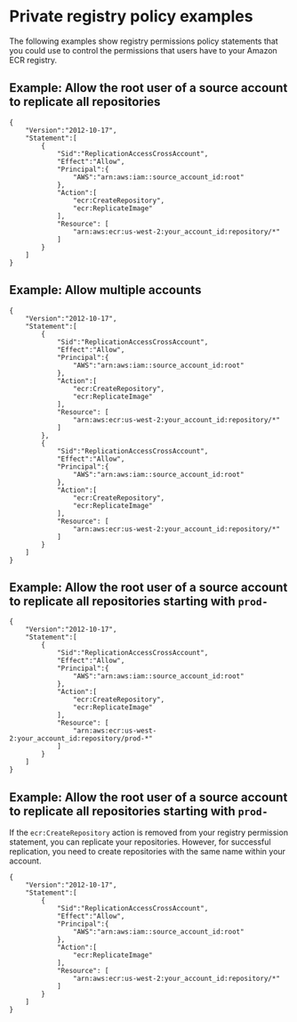 # Private registry policy examples<a name="registry-permissions-examples"></a>

The following examples show registry permissions policy statements that you could use to control the permissions that users have to your Amazon ECR registry\.

## Example: Allow the root user of a source account to replicate all repositories<a name="registry-permissions-examples-all"></a>

```
{
    "Version":"2012-10-17",
    "Statement":[
        {
            "Sid":"ReplicationAccessCrossAccount",
            "Effect":"Allow",
            "Principal":{
                "AWS":"arn:aws:iam::source_account_id:root"
            },
            "Action":[
                "ecr:CreateRepository",
                "ecr:ReplicateImage"
            ],
            "Resource": [
                "arn:aws:ecr:us-west-2:your_account_id:repository/*"
            ]
        }
    ]
}
```

## Example: Allow multiple accounts<a name="registry-permissions-examples-multiple"></a>

```
{
    "Version":"2012-10-17",
    "Statement":[
        {
            "Sid":"ReplicationAccessCrossAccount",
            "Effect":"Allow",
            "Principal":{
                "AWS":"arn:aws:iam::source_account_id:root"
            },
            "Action":[
                "ecr:CreateRepository",
                "ecr:ReplicateImage"
            ],
            "Resource": [
                "arn:aws:ecr:us-west-2:your_account_id:repository/*"
            ]
        },
        {
            "Sid":"ReplicationAccessCrossAccount",
            "Effect":"Allow",
            "Principal":{
                "AWS":"arn:aws:iam::source_account_id:root"
            },
            "Action":[
                "ecr:CreateRepository",
                "ecr:ReplicateImage"
            ],
            "Resource": [
                "arn:aws:ecr:us-west-2:your_account_id:repository/*"
            ]
        }
    ]
}
```

## Example: Allow the root user of a source account to replicate all repositories starting with `prod-`<a name="registry-permissions-examples-specific"></a>

```
{
    "Version":"2012-10-17",
    "Statement":[
        {
            "Sid":"ReplicationAccessCrossAccount",
            "Effect":"Allow",
            "Principal":{
                "AWS":"arn:aws:iam::source_account_id:root"
            },
            "Action":[
                "ecr:CreateRepository",
                "ecr:ReplicateImage"
            ],
            "Resource": [
                "arn:aws:ecr:us-west-2:your_account_id:repository/prod-*"
            ]
        }
    ]
}
```

## Example: Allow the root user of a source account to replicate all repositories starting with `prod-`<a name="registry-permissions-examples-nocreate"></a>

If the `ecr:CreateRepository` action is removed from your registry permission statement, you can replicate your repositories\. However, for successful replication, you need to create repositories with the same name within your account\.

```
{
    "Version":"2012-10-17",
    "Statement":[
        {
            "Sid":"ReplicationAccessCrossAccount",
            "Effect":"Allow",
            "Principal":{
                "AWS":"arn:aws:iam::source_account_id:root"
            },
            "Action":[
                "ecr:ReplicateImage"
            ],
            "Resource": [
                "arn:aws:ecr:us-west-2:your_account_id:repository/*"
            ]
        }
    ]
}
```